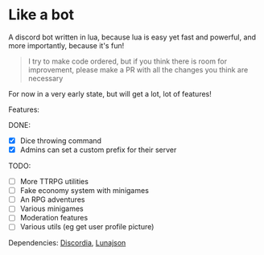 # Like a bot

A discord bot written in lua, because lua is easy yet fast and powerful, and more importantly, because it's fun!

> I try to make code ordered, but if you think there is room for improvement, please make a PR with all the changes you think are necessary

For now in a very early state, but will get a lot, lot of features!

Features:

DONE:

- [x] Dice throwing command
- [x] Admins can set a custom prefix for their server

TODO:

- [ ] More TTRPG utilities
- [ ] Fake economy system with minigames
- [ ] An RPG adventures
- [ ] Various minigames
- [ ] Moderation features
- [ ] Various utils (eg get user profile picture)

Dependencies: [Discordia](https://github.com/SinisterRectus/Discordia), [Lunajson](https://github.com/grafi-tt/lunajson)

